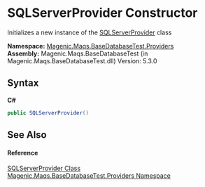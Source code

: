 # SQLServerProvider Constructor 
 

Initializes a new instance of the <a href="MAQS_5/DataBase_AUTOGENERATED/SQLServerProvider_Class">SQLServerProvider</a> class

**Namespace:**&nbsp;<a href="MAQS_5/DataBase_AUTOGENERATED/Magenic-Maqs-BaseDatabaseTest-Providers_Namespace">Magenic.Maqs.BaseDatabaseTest.Providers</a><br />**Assembly:**&nbsp;Magenic.Maqs.BaseDatabaseTest (in Magenic.Maqs.BaseDatabaseTest.dll) Version: 5.3.0

## Syntax

**C#**<br />
``` C#
public SQLServerProvider()
```


## See Also


#### Reference
<a href="MAQS_5/DataBase_AUTOGENERATED/SQLServerProvider_Class">SQLServerProvider Class</a><br /><a href="MAQS_5/DataBase_AUTOGENERATED/Magenic-Maqs-BaseDatabaseTest-Providers_Namespace">Magenic.Maqs.BaseDatabaseTest.Providers Namespace</a><br />